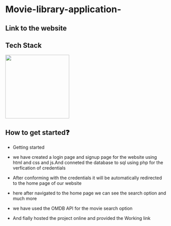 # Movie-library-application-

## Link to the website


## Tech Stack

<img src="https://www.freepnglogos.com/uploads/html5-logo-png/html5-logo-best-web-design-psd-html-cms-development-ecommerce-6.png" width="200" alt="" />

## How to get started❓
  
 * Getting started
 
 * we have created a login page and signup page  for the website using html and css and js.And conneted the database to sql using php for the verfication of credentials
 
 * After conforming with the credentials it will be automatically redirected to the home page of our website
 
 * here after navigated to the home page we can see the search option and much more
 
 * we have used the OMDB API for the movie search option 
 
 * And fially hosted the project online and provided the Working link
